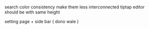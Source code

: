 search 
color consistency 
make them less interconnected 
tiptap editor should be with same height


setting page + side bar ( dono wale )
